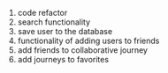 1. code refactor
2. search functionality 
3. save user to the database
4. functionality of adding users to friends
6. add friends to collaborative journey
7. add journeys to favorites


